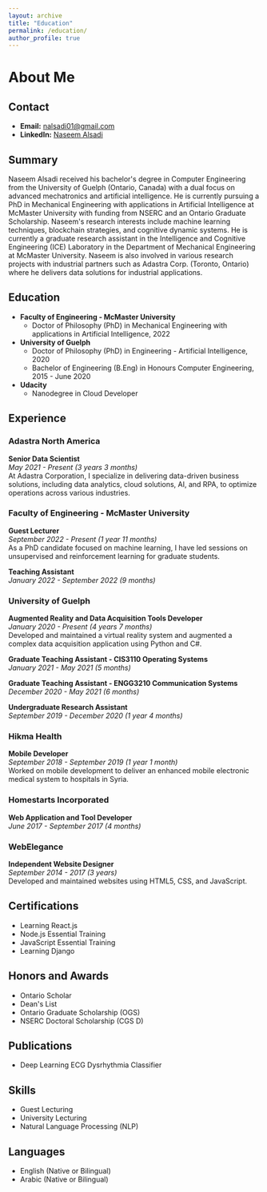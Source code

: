 ```yaml
---
layout: archive
title: "Education"
permalink: /education/
author_profile: true
---
```


# About Me

## Contact
- **Email:** nalsadi01@gmail.com
- **LinkedIn:** [Naseem Alsadi](https://www.linkedin.com/in/naseemalsadi)

## Summary
Naseem Alsadi received his bachelor's degree in Computer Engineering from the University of Guelph (Ontario, Canada) with a dual focus on advanced mechatronics and artificial intelligence. He is currently pursuing a PhD in Mechanical Engineering with applications in Artificial Intelligence at McMaster University with funding from NSERC and an Ontario Graduate Scholarship. Naseem's research interests include machine learning techniques, blockchain strategies, and cognitive dynamic systems. He is currently a graduate research assistant in the Intelligence and Cognitive Engineering (ICE) Laboratory in the Department of Mechanical Engineering at McMaster University. Naseem is also involved in various research projects with industrial partners such as Adastra Corp. (Toronto, Ontario) where he delivers data solutions for industrial applications.

## Education
- **Faculty of Engineering - McMaster University**
  - Doctor of Philosophy (PhD) in Mechanical Engineering with applications in Artificial Intelligence, 2022
- **University of Guelph**
  - Doctor of Philosophy (PhD) in Engineering - Artificial Intelligence, 2020
  - Bachelor of Engineering (B.Eng) in Honours Computer Engineering, 2015 - June 2020
- **Udacity**
  - Nanodegree in Cloud Developer

## Experience

### Adastra North America
**Senior Data Scientist**  
*May 2021 - Present (3 years 3 months)*  
At Adastra Corporation, I specialize in delivering data-driven business solutions, including data analytics, cloud solutions, AI, and RPA, to optimize operations across various industries.

### Faculty of Engineering - McMaster University
**Guest Lecturer**  
*September 2022 - Present (1 year 11 months)*  
As a PhD candidate focused on machine learning, I have led sessions on unsupervised and reinforcement learning for graduate students.

**Teaching Assistant**  
*January 2022 - September 2022 (9 months)*  

### University of Guelph
**Augmented Reality and Data Acquisition Tools Developer**  
*January 2020 - Present (4 years 7 months)*  
Developed and maintained a virtual reality system and augmented a complex data acquisition application using Python and C#.

**Graduate Teaching Assistant - CIS3110 Operating Systems**  
*January 2021 - May 2021 (5 months)*  

**Graduate Teaching Assistant - ENGG3210 Communication Systems**  
*December 2020 - May 2021 (6 months)*  

**Undergraduate Research Assistant**  
*September 2019 - December 2020 (1 year 4 months)*  

### Hikma Health
**Mobile Developer**  
*September 2018 - September 2019 (1 year 1 month)*  
Worked on mobile development to deliver an enhanced mobile electronic medical system to hospitals in Syria.

### Homestarts Incorporated
**Web Application and Tool Developer**  
*June 2017 - September 2017 (4 months)*  

### WebElegance
**Independent Website Designer**  
*September 2014 - 2017 (3 years)*  
Developed and maintained websites using HTML5, CSS, and JavaScript.

## Certifications
- Learning React.js
- Node.js Essential Training
- JavaScript Essential Training
- Learning Django

## Honors and Awards
- Ontario Scholar
- Dean's List
- Ontario Graduate Scholarship (OGS)
- NSERC Doctoral Scholarship (CGS D)

## Publications
- Deep Learning ECG Dysrhythmia Classifier

## Skills
- Guest Lecturing
- University Lecturing
- Natural Language Processing (NLP)

## Languages
- English (Native or Bilingual)
- Arabic (Native or Bilingual)
